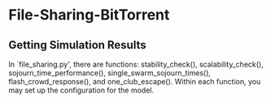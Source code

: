 # File-Sharing-BitTorrent
 
## Getting Simulation Results

In `file_sharing.py', there are functions: stability_check(), scalability_check(), sojourn_time_performance(), single_swarm_sojourn_times(), flash_crowd_response(), and one_club_escape(). Within each function, you may set up the configuration for the model.
